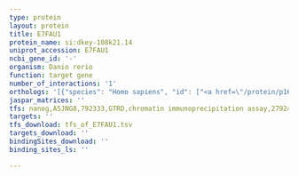 ```yaml
---
type: protein
layout: protein
title: E7FAU1
protein_name: si:dkey-108k21.14
uniprot_accession: E7FAU1
ncbi_gene_id: '-'
organism: Danio rerio
function: target gene
number_of_interactions: '1'
orthologs: '[{"species": "Homo sapiens", "id": ["<a href=\"/protein/p16403\">P16403</a>", "<a href=\"/protein/p10412\">P10412</a>", "<a href=\"/protein/p16402\">P16402</a>", "<a href=\"/protein/p16401\">P16401</a>"]}, {"species": "Mus musculus", "id": ["<a href=\"/protein/p43276\">P43276</a>", "<a href=\"/protein/p43277\">P43277</a>", "<a href=\"/protein/p43274\">P43274</a>", "<a href=\"/protein/p15864\">P15864</a>"]}, {"species": "Rattus norvegicus", "id": ["<a href=\"/protein/a0a0g2k654\">A0A0G2K654</a>", "<a href=\"/protein/p15865\">P15865</a>", "<a href=\"/protein/m0r7b4\">M0R7B4</a>", "<a href=\"/protein/d3zbn0\">D3ZBN0</a>"]}]'
jaspar_matrices: ''
tfs: nanog,A5JNG8,792333,GTRD,chromatin immunoprecipitation assay,27924024%5Buid%5D,No
targets: ''
tfs_download: tfs_of_E7FAU1.tsv
targets_download: ''
bindingSites_download: ''
binding_sites_ls: ''

---
```

